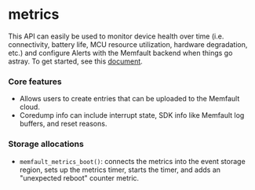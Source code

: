 # metrics

This API can easily be used to monitor device health over time (i.e.
connectivity, battery life, MCU resource utilization, hardware degradation,
etc.) and configure Alerts with the Memfault backend when things go astray. To
get started, see this [document](https://mflt.io/2D8TRLX).

### Core features

- Allows users to create entries that can be uploaded to the Memfault cloud.
- Coredump info can include interrupt state, SDK info like Memfault log buffers,
  and reset reasons.

### Storage allocations

- `memfault_metrics_boot()`: connects the metrics into the event storage region,
  sets up the metrics timer, starts the timer, and adds an "unexpected reboot"
  counter metric.

